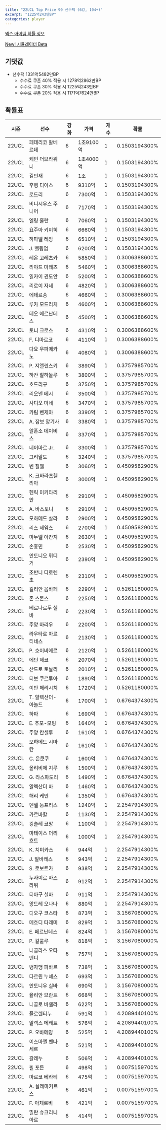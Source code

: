 ```yaml
---
title: "22UCL Top Price 90 선수팩 (6강, 104+)"
excerpt: "1225억243만BP"
categories: player
---
```

[넥슨 아이템 확률 정보](http://iteminfo.nexon.com/probability/fco?sn=7521)

[New! 시뮬레이터 Beta](/simulator/7521)
## 기댓값
- 선수팩 1331억5482만BP
  - 수수료 쿠폰 40% 적용 시 1278억2862만BP
  - 수수료 쿠폰 30% 적용 시 1225억243만BP
  - 수수료 쿠폰 20% 적용 시 1171억7624만BP


## 확률표

|시즌|선수|강화|가격|개수|확률|
|---|---|---|---|---|---|
|22UCL|페데리코 발베르데|6|1조9100억|1|0.1503194300%|
|22UCL|케빈 더브라위너|6|1조4000억|1|0.1503194300%|
|22UCL|김민재|6|1조|1|0.1503194300%|
|22UCL|후벵 디아스|6|9310억|1|0.1503194300%|
|22UCL|로드리|6|7300억|1|0.1503194300%|
|22UCL|비니시우스 주니어|6|7170억|1|0.1503194300%|
|22UCL|엘링 홀란|6|7060억|1|0.1503194300%|
|22UCL|요주아 키미히|6|6660억|1|0.1503194300%|
|22UCL|하파엘 레앙|6|6510억|1|0.1503194300%|
|22UCL|J. 벨링엄|6|6200억|1|0.1503194300%|
|22UCL|레온 고레츠카|6|5850억|1|0.3006388600%|
|22UCL|리야드 마레즈|6|5460억|1|0.3006388600%|
|22UCL|일카이 귄도안|6|5200억|1|0.3006388600%|
|22UCL|리로이 자네|6|4820억|1|0.3006388600%|
|22UCL|에데르송|6|4660억|1|0.3006388600%|
|22UCL|루카 모드리치|6|4600억|1|0.3006388600%|
|22UCL|테오 에르난데스|6|4500억|1|0.3006388600%|
|22UCL|토니 크로스|6|4310억|1|0.3006388600%|
|22UCL|F. 디마르코|6|4110억|1|0.3006388600%|
|22UCL|다요 우파메카노|6|4080억|1|0.3006388600%|
|22UCL|P. 지엘린스키|6|3890억|1|0.3757985700%|
|22UCL|하칸 찰하놀루|6|3800억|1|0.3757985700%|
|22UCL|호드리구|6|3750억|1|0.3757985700%|
|22UCL|리오넬 메시|6|3500억|1|0.3757985700%|
|22UCL|사디오 마네|6|3470억|1|0.3757985700%|
|22UCL|카림 벤제마|6|3390억|1|0.3757985700%|
|22UCL|A. 잠보 앙기사|6|3380억|1|0.3757985700%|
|22UCL|알폰소 데이비스|6|3370억|1|0.3757985700%|
|22UCL|네이마르 Jr.|6|3300억|1|0.3757985700%|
|22UCL|그리말도|6|3240억|1|0.3757985700%|
|22UCL|벤 칠웰|6|3060억|1|0.4509582900%|
|22UCL|K. 크바라츠헬리아|6|3000억|1|0.4509582900%|
|22UCL|헨릭 미키타리안|6|2910억|1|0.4509582900%|
|22UCL|A. 바스토니|6|2910억|1|0.4509582900%|
|22UCL|모하메드 살라|6|2900억|1|0.4509582900%|
|22UCL|리스 제임스|6|2700억|1|0.4509582900%|
|22UCL|마누엘 아칸지|6|2630억|1|0.4509582900%|
|22UCL|손흥민|6|2530억|1|0.4509582900%|
|22UCL|안토니오 뤼디거|6|2390억|1|0.4509582900%|
|22UCL|조반니 디로렌초|6|2310억|1|0.4509582900%|
|22UCL|킬리안 음바페|6|2290억|1|0.5261180000%|
|22UCL|존 스톤스|6|2250억|1|0.5261180000%|
|22UCL|베르나르두 실바|6|2230억|1|0.5261180000%|
|22UCL|주앙 마리우|6|2200억|1|0.5261180000%|
|22UCL|라우타로 마르티네스|6|2130억|1|0.5261180000%|
|22UCL|P. 호이비에르|6|2120억|1|0.5261180000%|
|22UCL|에딘 제코|6|2070억|1|0.5261180000%|
|22UCL|산드로 토날리|6|2010억|1|0.5261180000%|
|22UCL|티보 쿠르투아|6|1890억|1|0.5261180000%|
|22UCL|이반 페리시치|6|1720억|1|0.5261180000%|
|22UCL|T. 알렉산더-아놀드|6|1700억|1|0.6764374300%|
|22UCL|하파|6|1690억|1|0.6764374300%|
|22UCL|E. 추포-모팅|6|1640억|1|0.6764374300%|
|22UCL|주앙 칸셀루|6|1610억|1|0.6764374300%|
|22UCL|모하메드 시마칸|6|1610억|1|0.6764374300%|
|22UCL|C. 은쿤쿠|6|1600억|1|0.6764374300%|
|22UCL|올리비에 지루|6|1500억|1|0.6764374300%|
|22UCL|G. 라스파도리|6|1490억|1|0.6764374300%|
|22UCL|알렉산더 바|6|1460억|1|0.6764374300%|
|22UCL|해리 케인|6|1350억|1|0.6764374300%|
|22UCL|덴젤 둠프리스|6|1240억|1|2.2547914300%|
|22UCL|카르바할|6|1130억|1|2.2547914300%|
|22UCL|킹슬레 코망|6|1100억|1|2.2547914300%|
|22UCL|마테이스 더리흐트|6|1000억|1|2.2547914300%|
|22UCL|K. 치미카스|6|944억|1|2.2547914300%|
|22UCL|J. 알바레스|6|943억|1|2.2547914300%|
|22UCL|S. 로보트카|6|938억|1|2.2547914300%|
|22UCL|누사이르 마즈라위|6|912억|1|2.2547914300%|
|22UCL|티아구 실바|6|911억|1|2.2547914300%|
|22UCL|앙드레 오나나|6|880억|1|2.2547914300%|
|22UCL|디오구 코스타|6|873억|1|3.1567080000%|
|22UCL|메흐디 타레미|6|829억|1|3.1567080000%|
|22UCL|E. 페르난데스|6|824억|1|3.1567080000%|
|22UCL|P. 칼룰루|6|818억|1|3.1567080000%|
|22UCL|니콜라스 오타멘디|6|757억|1|3.1567080000%|
|22UCL|뱅자맹 파바르|6|738억|1|3.1567080000%|
|22UCL|다르윈 누녜스|6|693억|1|3.1567080000%|
|22UCL|안토니우 실바|6|690억|1|3.1567080000%|
|22UCL|율리안 브란트|6|668억|1|3.1567080000%|
|22UCL|니콜로 바렐라|6|622억|1|3.1567080000%|
|22UCL|플로렌티누|6|591억|1|4.2089440100%|
|22UCL|알렉스 메레트|6|576억|1|4.2089440100%|
|22UCL|P. 오바메양|6|525억|1|4.2089440100%|
|22UCL|이스마엘 벤나세르|6|521억|1|4.2089440100%|
|22UCL|갈레누|6|506억|1|4.2089440100%|
|22UCL|필 포든|6|498억|1|0.0075159700%|
|22UCL|마르코 베라티|6|475억|1|0.0075159700%|
|22UCL|A. 살레마커르스|6|461억|1|0.0075159700%|
|22UCL|F. 아체르비|6|421억|1|0.0075159700%|
|22UCL|밀란 슈크리니아르|6|414억|1|0.0075159700%|
